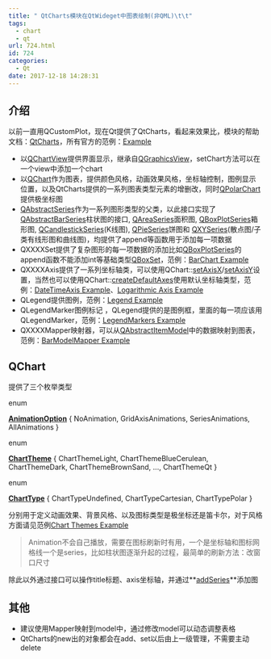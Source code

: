 ```yaml
---
title: " QtCharts模块在QtWideget中图表绘制(非QML)\t\t"
tags:
  - chart
  - qt
url: 724.html
id: 724
categories:
  - Qt
date: 2017-12-18 14:28:31
---
```


介绍
--

以前一直用QCustomPlot，现在Qt提供了QtCharts，看起来效果比，模块的帮助文档：[QtCharts](http://doc.qt.io/qt-5/qtcharts-index.html)，所有官方的范例：[Example](http://doc.qt.io/qt-5/qtcharts-examples.html)

*   以[QChartView](http://doc.qt.io/qt-5/qchartview.html)提供界面显示，继承自[QGraphicsView](http://doc.qt.io/qt-5/qgraphicsview.html)，setChart方法可以在一个view中添加一个chart
*   以[QChart](http://doc.qt.io/qt-5/qchart.html)作为图表，提供颜色风格，动画效果风格，坐标轴控制，图例显示位置，以及QtCharts提供的一系列图表类型元素的增删改，同时[QPolarChart](http://doc.qt.io/qt-5/qpolarchart.html)提供极坐标图
*   [QAbstractSeries](http://doc.qt.io/qt-5/qabstractseries.html)作为一系列图形类型的父类，以此接口实现了[QAbstractBarSeries](http://doc.qt.io/qt-5/qabstractbarseries.html)柱状图的接口, [QAreaSeries](http://doc.qt.io/qt-5/qareaseries.html)面积图, [QBoxPlotSeries](http://doc.qt.io/qt-5/qboxplotseries.html)箱形图, [QCandlestickSeries](http://doc.qt.io/qt-5/qcandlestickseries.html)(K线图), [QPieSeries](http://doc.qt.io/qt-5/qpieseries.html)饼图和 [QXYSeries](http://doc.qt.io/qt-5/qxyseries.html)(散点图/子类有线形图和曲线图)，均提供了append等函数用于添加每一项数据
*   QXXXXSet提供了复杂图形的每一项数据的添加比如[QBoxPlotSeries](http://doc.qt.io/qt-5/qboxplotseries.html)的append函数不能添加int等基础类型[QBoxSet](http://doc.qt.io/qt-5/qboxset.html)，范例：[BarChart Example](http://doc.qt.io/qt-5/qtcharts-barchart-example.html)
*   QXXXXAxis提供了一系列坐标轴类，可以使用QChart::[setAxisX](http://doc.qt.io/qt-5/qchart.html#setAxisX)/[setAxisY](http://doc.qt.io/qt-5/qchart.html#setAxisY)设置，当然也可以使用QChart::[createDefaultAxes](http://doc.qt.io/qt-5/qchart.html#createDefaultAxes)使用默认坐标轴类型，范例：[DateTimeAxis Example](http://doc.qt.io/qt-5/qtcharts-datetimeaxis-example.html)、[Logarithmic Axis Example](http://doc.qt.io/qt-5/qtcharts-logvalueaxis-example.html)
*   QLegend提供图例，范例：[Legend Example](http://doc.qt.io/qt-5/qtcharts-legend-example.html)
*   QLegendMarker图例标记 ，QLegend提供的是图例框，里面的每一项应该用QLegendMarker，范例：[LegendMarkers Example](http://doc.qt.io/qt-5/qtcharts-legendmarkers-example.html)
*   QXXXXMapper映射器，可以从[QAbstractItemModel](http://doc.qt.io/qt-5/qabstractitemmodel.html)中的数据映射到图表，范例：[BarModelMapper Example](http://doc.qt.io/qt-5/qtcharts-barmodelmapper-example.html)

QChart
------

提供了三个枚举类型

enum

**[AnimationOption](http://doc.qt.io/qt-5/qchart.html#AnimationOption-enum)** { NoAnimation, GridAxisAnimations, SeriesAnimations, AllAnimations }

enum

**[ChartTheme](http://doc.qt.io/qt-5/qchart.html#ChartTheme-enum)** { ChartThemeLight, ChartThemeBlueCerulean, ChartThemeDark, ChartThemeBrownSand, ..., ChartThemeQt }

enum

**[ChartType](http://doc.qt.io/qt-5/qchart.html#ChartType-enum)** { ChartTypeUndefined, ChartTypeCartesian, ChartTypePolar }

分别用于定义动画效果、背景风格、以及图标类型是极坐标还是笛卡尔，对于风格方面请见范例[Chart Themes Example](http://doc.qt.io/qt-5/qtcharts-chartthemes-example.html)

> Animation不会自己播放，需要在图标刷新时有用，一个是坐标轴和图标网格线一个是series，比如柱状图逐渐升起的过程，最简单的刷新方法：改窗口尺寸

除此以外通过接口可以操作title标题、axis坐标轴，并通过**[addSeries](http://doc.qt.io/qt-5/qchart.html#addSeries)**添加图

其他
--

*   建议使用Mapper映射到model中，通过修改model可以动态调整表格
*   QtCharts的new出的对象都会在add、set以后由上一级管理，不需要主动delete